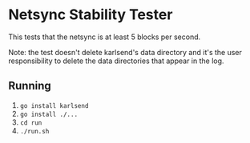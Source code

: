 # Netsync Stability Tester

This tests that the netsync is at least 5 blocks per second.

Note: the test doesn't delete karlsend's data directory and it's the
user responsibility to delete the data directories that appear in the
log.

## Running

1. `go install karlsend`
2. `go install ./...`
3. `cd run`
4. `./run.sh`
